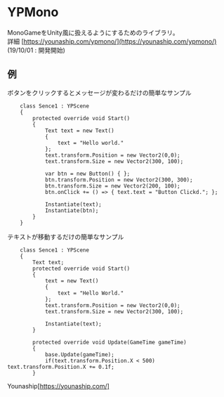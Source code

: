 # YPMono
MonoGameをUnity風に扱えるようにするためのライブラリ。  
詳細 [https://younaship.com/ypmono/](https://younaship.com/ypmono/)
(19/10/01 : 開発開始)

## 例
ボタンをクリックするとメッセージが変わるだけの簡単なサンプル
```
    class Sence1 : YPScene
    {
        protected override void Start()
        {
            Text text = new Text()
            {
                text = "Hello world."
            };
            text.transform.Position = new Vector2(0,0);
            text.transform.Size = new Vector2(300, 100);

            var btn = new Button() { };
            btn.transform.Position = new Vector2(300, 300);
            btn.transform.Size = new Vector2(200, 100);
            btn.onClick += () => { text.text = "Button Clickd."; };

            Instantiate(text);
            Instantiate(btn);
        }
    }
```

テキストが移動するだけの簡単なサンプル
```
    class Sence1 : YPScene
    {
        Text text;
        protected override void Start()
        {
            text = new Text()
            {
                text = "Hello World."
            };
            text.transform.Position = new Vector2(0,0);
            text.transform.Size = new Vector2(300, 100);

            Instantiate(text);
        }
        
        protected override void Update(GameTime gameTime)
        {
            base.Update(gameTime);
            if(text.transform.Position.X < 500) text.transform.Position.X += 0.1f;
        }

```

Younaship[https://younaship.com/]
